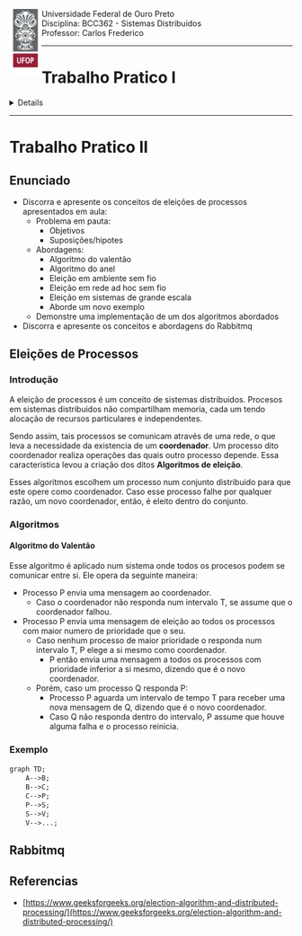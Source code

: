 <div>
    <img align="left" height="120" src="./assets/ufop.png">
    <p> 
        Universidade Federal de Ouro Preto
        <br>
        Disciplina: BCC362 - Sistemas Distribuidos
        <br>
        Professor: Carlos Frederico
    </p>
</div>
<hr />

# Trabalho Pratico I

<details>

## Testando o Dockerfile:

``` bash

vagrant up
vagrant ssh

```

- Dentro do ambiente vagrant:

``` bash

docker run -it myimage:1.0 /bin/sh
ls

```

## Criando diretamente no Host:

``` bash

docker build -t <NOME_DA_IMAGEM>:<VERSAO> --build-arg NAME=<NOME> --build-arg CLASS=<TURMA> .
docker run -it <NOME_DA_IMAGEM>:<VERSAO> /bin/sh

```
## Subindo num Registry:

- Lembre-se de criar o repositorio no DockerHub

### Pipeline:

``` bash

name: Docker Image CI

on:
  push:
    branches: [ "main" ]
  pull_request:
    branches: [ "main" ]

jobs:

  build-and-deploy:

    runs-on: ubuntu-latest

    steps:
    - uses: actions/checkout@v2
    - name: Login Docker Hub
      run: echo '${{ secrets.DOCKER_PASSWORD }}' | docker login -u "${{ secrets.DOCKER_USERNAME }}" --password-stdin
    - name: Build and tag the Docker image
      run: docker build . --file tpi/Dockerfile --tag "${{ secrets.IMAGE_NAME }}":1.0 --build-arg NAME=<NAME> --build-arg CLASS=<CLASS> 
    - name: Push the Docker image to Docker Hub
      run: docker push "${{ secrets.IMAGE_NAME }}":1.0
    - name: Logout from Docker Hub
      run: docker logout

```

### Diretamente:

``` bash

    echo '<PASSWORD>' | docker login -u "<USERNAME>" --password-stdin
    docker build . --file tpi/Dockerfile --tag <IMAGE_NAME>:<VERSAO> --build-arg NAME=<NAME> --build-arg CLASS=<CLASS> 
    docker push <REGISTRY/REPOSITORIE>:<VERSION>
    docker logout

```

</details>

<hr/>

# Trabalho Pratico II

## Enunciado

- Discorra e apresente os conceitos de eleições
de processos apresentados em aula:
  - Problema em pauta:
    - Objetivos
    - Suposições/hipotes
  - Abordagens:
    - Algoritmo do valentão
    - Algoritmo do anel
    - Eleição em ambiente sem fio
    - Eleição em rede ad hoc sem fio
    - Eleição em sistemas de grande escala
    - Aborde um novo exemplo
  - Demonstre uma implementação de um dos algoritmos abordados
- Discorra e apresente os conceitos e abordagens do Rabbitmq

## Eleições de Processos

### Introdução

A eleição de processos é um conceito de sistemas distribuidos.
Procesos em sistemas distribuidos não compartilham memoria, 
cada um tendo alocação de recursos particulares e independentes. 

Sendo assim, tais processos se comunicam através de uma rede, 
o que leva a necessidade da existencia de um **coordenador**. 
Um processo dito coordenador realiza operações das quais 
outro processo depende. Essa caracteristica levou a criação 
dos ditos **Algoritmos de eleição**.

Esses algoritmos escolhem um processo num conjunto distribuido
para que este opere como coordenador. Caso esse processo falhe
por qualquer razão, um novo coordenador, então, é eleito dentro
do conjunto.

### Algoritmos

#### Algoritmo do Valentão

Esse algoritmo é aplicado num sistema onde todos os procesos
podem se comunicar entre si. Ele opera da seguinte maneira:
- Processo P envia uma mensagem ao coordenador.
  - Caso o coordenador não responda num intervalo T, se assume
  que o coordenador falhou.
- Processo P envia uma mensagem de eleição ao todos os 
processos com maior numero de prioridade que o seu.
  - Caso nenhum processo de maior prioridade o responda num
  intervalo T, P elege a si mesmo como coordenador.
    - P então envia uma mensagem a todos os processos com
    prioridade inferior a si mesmo, dizendo que é o novo
    coordenador.
  - Porém, caso um processo Q responda P:
    - Processo P aguarda um intervalo de tempo T para
    receber uma nova mensagem de Q, dizendo que é o
    novo coordenador.
    - Caso Q não responda dentro do intervalo,
    P assume que houve alguma falha e o processo
    reinicia. 

### Exemplo

```mermaid
graph TD;
    A-->B;
    B-->C;
    C-->P;
    P-->S;
    S-->V;
    V-->...;
```

## Rabbitmq

## Referencias

- [https://www.geeksforgeeks.org/election-algorithm-and-distributed-processing/](https://www.geeksforgeeks.org/election-algorithm-and-distributed-processing/)
